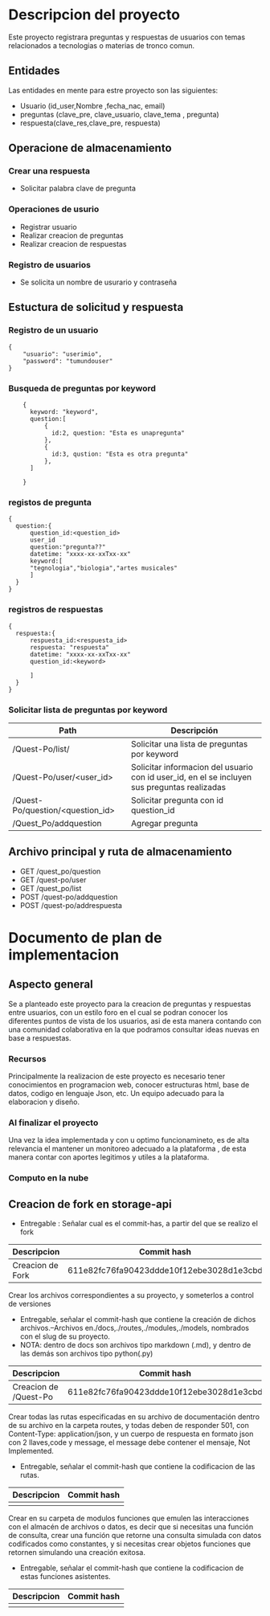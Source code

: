 # Descripcion del proyecto
Este proyecto registrara preguntas y respuestas de usuarios con temas relacionados a tecnologias o
materias de tronco comun.

## Entidades

Las entidades en mente para estre proyecto son las siguientes:
- Usuario (id_user,Nombre ,fecha_nac, email)
- preguntas (clave_pre, clave_usuario, clave_tema , pregunta)
- respuesta(clave_res,clave_pre, respuesta)

## Operacione de almacenamiento

### Crear una respuesta
- Solicitar palabra clave de pregunta

### Operaciones de usurio
 - Registrar usuario
 - Realizar creacion de preguntas
 - Realizar creacion de respuestas

### Registro de usuarios
 - Se solicita un nombre de usurario y contraseña

## Estuctura de solicitud y respuesta
### Registro de un usuario

```
{
    "usuario": "userimio",
    "password": "tumundouser"
}
```
### Busqueda de preguntas por keyword
```
    {
      keyword: "keyword",
      question:[
          {
            id:2, question: "Esta es unapregunta"
          },
          {
            id:3, qustion: "Esta es otra pregunta"
          },
      ]

    }
```

### registos de  pregunta

```
{
  question:{
      question_id:<question_id>
      user_id
      question:"pregunta??"
      datetime: "xxxx-xx-xxTxx-xx"
      keyword:[
      "tegnologia","biologia","artes musicales"
      ]
  }
}
```         

### registros de respuestas            
```
{
  respuesta:{
      respuesta_id:<respuesta_id>
      respuesta: "respuesta"
      datetime: "xxxx-xx-xxTxx-xx"
      question_id:<keyword>

      ]
  }
}
```
### Solicitar lista de preguntas por keyword
| Path                  | Descripción |
| --------------------- | ----------- |
| /Quest-Po/list/<keyword>     |       Solicitar una lista de preguntas por keyword      |
| /Quest-Po/user/<user_id>|Solicitar informacion del usuario con id user_id, en el se incluyen sus preguntas realizadas|
| /Quest-Po/question/<question_id>|Solicitar pregunta con id question_id|
| /Quest_Po/addquestion |Agregar pregunta|


## Archivo principal y ruta de almacenamiento

- GET /quest_po/question
- GET /quest-po/user
- GET /quest_po/list
- POST /quest-po/addquestion
- POST /quest-po/addrespuesta


# Documento de plan de implementacion

## Aspecto general

Se a planteado este proyecto para la creacion de preguntas y respuestas entre usuarios, con un estilo foro en el cual se podran conocer los diferentes puntos de vista de los usuarios, asi de esta manera contando con una comunidad colaborativa en la que podramos consultar ideas nuevas en base a respuestas.

### Recursos
Principalmente la realizacion de este proyecto es necesario tener conocimientos en programacion web, conocer estructuras html, base de datos, codigo en lenguaje Json, etc.
Un equipo adecuado para la elaboracion y diseño.

### Al finalizar el proyecto

Una vez la idea implementada y con u optimo funcionamineto, es de alta relevancia el mantener un monitoreo adecuado a la plataforma , de esta manera contar con aportes legitimos y utiles a la plataforma.


### Computo en la nube

## Creacion de fork en storage-api

* Entregable : Señalar cual es el commit-has, a partir del que se realizo el fork

| Descripcion | Commit hash |                    
|----------------|-------------------------------|
|  Creacion de Fork  | 611e82fc76fa90423ddde10f12ebe3028d1e3cbd         |

Crear los archivos correspondientes a su proyecto, y someterlos a control de versiones
- Entregable, señalar el commit-hash que contiene la creación de dichos archivos.–Archivos en./docs,./routes,./modules,./models, nombrados con el slug de su proyecto.
- NOTA: dentro de docs son archivos tipo markdown (.md), y dentro de las demás son archivos tipo python(.py)

|Descripcion                |Commit hash                          
|----------------|-------------------------------|
| Creacion de /Quest-Po  | 611e82fc76fa90423ddde10f12ebe3028d1e3cbd|   


Crear todas las rutas especificadas en su archivo de documentación dentro de su archivo en la carpeta routes, y todas deben de responder 501, con Content-Type: application/json, y un cuerpo de respuesta en formato json con 2 llaves,code y message, el message debe contener el mensaje, Not Implemented.
- Entregable, señalar el commit-hash que contiene la codificacion de las rutas.

|Descripcion                |Commit hash                          
|----------------|-------------------------------|
|  | |    

Crear en su carpeta de modulos funciones que emulen las interacciones con el almacén de archivos o datos, es decir que si necesitas una función de consulta, crear una función que retorne una consulta simulada con datos codificados como constantes, y si necesitas crear objetos funciones que retornen simulando una creación exitosa.

- Entregable, señalar el commit-hash que contiene la codificacion de estas funciones asistentes.


| Descripcion               |Commit hash                          
|----------------|-------------------------------|
|  |  |
